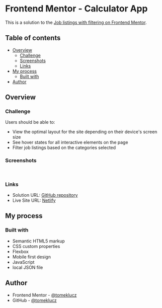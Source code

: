 # Frontend Mentor - Calculator App

This is a solution to the [Job listings with filtering on Frontend Mentor](https://www.frontendmentor.io/challenges/job-listings-with-filtering-ivstIPCt).

## Table of contents

- [Overview](#overview)
  - [Challenge](#challenge)
  - [Screenshots](#screenshots)
  - [Links](#links)
- [My process](#my-process)
  - [Built with](#built-with)
- [Author](#author)

## Overview

### Challenge

Users should be able to:

- View the optimal layout for the site depending on their device's screen size
- See hover states for all interactive elements on the page
- Filter job listings based on the categories selected

### Screenshots

<img src="/screenshots/Screenshot-1-mobile.jpg" alt=""/>
<img src="/screenshots/Screenshot-2-desktop.PNG" alt=""/>

### Links

- Solution URL: [GitHub repository](https://github.com/tomeklucz/FM-job-listings)
- Live Site URL: [Netlify](https://tomeklucz-fm-job-listings.netlify.app/)

## My process

### Built with

- Semantic HTML5 markup
- CSS custom properties
- Flexbox
- Mobile first design
- JavaScript
- local JSON file

## Author

- Frontend Mentor - [@tomeklucz](https://www.frontendmentor.io/profile/tomeklucz)
- GitHub - [@tomeklucz](https://github.com/tomeklucz)
